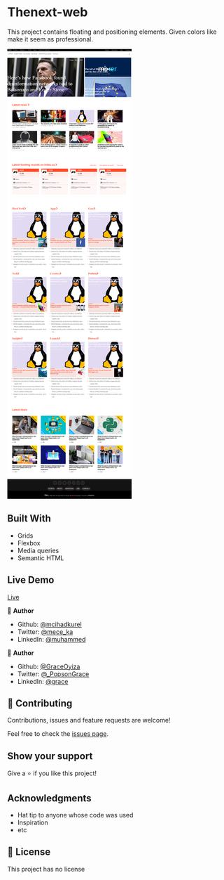 # Thenext-web

This project contains floating and positioning elements. Given colors like make it seem as professional.

<img src="./images/thenextwebSS.png" alt="Screenshot">

## Built With

- Grids
- Flexbox
- Media queries
- Semantic HTML

## Live Demo

[Live](https://rawcdn.githack.com/GraceOyiza/Thenext-web/4bc699476d32b93c3356e1d542507f723b3d83d1/index.html)


👤 **Author**

- Github: [@mcihadkurel](https://github.com/mcihadkurel)
- Twitter: [@mece_ka](https://twitter.com/mece_ka)
- LinkedIn: [@muhammed](https://www.linkedin.com/in/muhammed-cihad-8187581a8/)

👤 **Author**

- Github: [@GraceOyiza](https://github.com/GraceOyiza)
- Twitter: [@_PopsonGrace](https://twitter.com/_PopsonGrace)
- LinkedIn: [@grace](https://www.linkedin.com/in/grace-popoola)


## 🤝 Contributing

Contributions, issues and feature requests are welcome!

Feel free to check the [issues page](issues/).

## Show your support

Give a ⭐️ if you like this project!

## Acknowledgments

- Hat tip to anyone whose code was used
- Inspiration
- etc

## 📝 License

This project has no license
